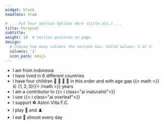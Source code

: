 ```yaml
---
widget: blank
headless: true

# ... Put Your Section Options Here (title etc.) ...
title: Personal
subtitle:
weight: 10  # section position on page
design:
  # Choose how many columns the section has. Valid values: 1 or 2.
  columns: '1'
  icon_pack: emoji
---
```

- I am from Indonesia
- I have lived in 6 different countries
- I have four children :boy: :girl: :boy: :girl: in this order and with age gap {{< math >}}$\in \{1,2,3\}${{< /math >}} years
- I am a contributor to {{< i class="ai inaturalist">}}
- I use {{< i class="ai overleaf">}}
- I support :soccer: Aston Villa F.C.
- I play :ping_pong: and :chess_pawn:
- I eat :ramen: almost every day
